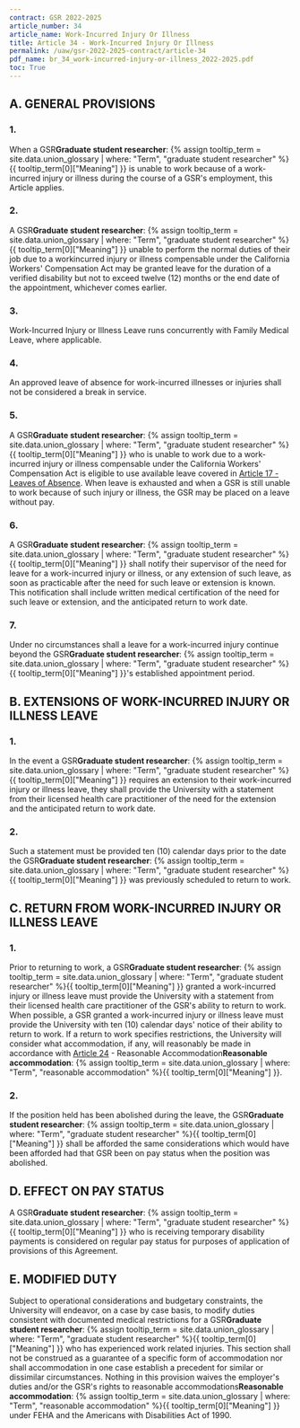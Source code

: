 ```yaml
---
contract: GSR 2022-2025
article_number: 34
article_name: Work-Incurred Injury Or Illness 
title: Article 34 - Work-Incurred Injury Or Illness 
permalink: /uaw/gsr-2022-2025-contract/article-34
pdf_name: br_34_work-incurred-injury-or-illness_2022-2025.pdf
toc: True
---
```



<div class="lvl2"><h2>A. GENERAL PROVISIONS</h2>

<div class="lvl3"><h3 class="inline-header">1.</h3> When a <span class="tooltip">GSR<span class="tooltip-text"><b>Graduate student researcher</b>: {% assign tooltip_term = site.data.union_glossary | where: "Term", "graduate student researcher" %}{{ tooltip_term[0]["Meaning"] }}</span></span> is unable to work because of a work-incurred injury or illness during the course of a GSR's employment, this Article applies.
</div><!-- End of level 3: 1.-->
<div class="lvl3"><h3 class="inline-header">2.</h3> A <span class="tooltip">GSR<span class="tooltip-text"><b>Graduate student researcher</b>: {% assign tooltip_term = site.data.union_glossary | where: "Term", "graduate student researcher" %}{{ tooltip_term[0]["Meaning"] }}</span></span> unable to perform the normal duties of their job due to a workincurred injury or illness compensable under the California Workers' Compensation Act may be granted leave for the duration of a verified disability but not to exceed twelve (12) months or the end date of the appointment, whichever comes earlier.
</div><!-- End of level 3: 2.-->
<div class="lvl3"><h3 class="inline-header">3.</h3> Work-Incurred Injury or Illness Leave runs concurrently with Family Medical Leave, where applicable.
</div><!-- End of level 3: 3.-->
<div class="lvl3"><h3 class="inline-header">4.</h3> An approved leave of absence for work-incurred illnesses or injuries shall not be considered a break in service.
</div><!-- End of level 3: 4.-->
<div class="lvl3"><h3 class="inline-header">5.</h3> A <span class="tooltip">GSR<span class="tooltip-text"><b>Graduate student researcher</b>: {% assign tooltip_term = site.data.union_glossary | where: "Term", "graduate student researcher" %}{{ tooltip_term[0]["Meaning"] }}</span></span> who is unable to work due to a work-incurred injury or illness compensable under the California Workers' Compensation Act is eligible to use available leave covered in <a href="/uaw/gsr-2022-2025-contract/article-17">Article 17 - Leaves of Absence</a>. When leave is exhausted and when a GSR is still unable to work because of such injury or illness, the GSR may be placed on a leave without pay.
</div><!-- End of level 3: 5.-->
<div class="lvl3"><h3 class="inline-header">6.</h3> A <span class="tooltip">GSR<span class="tooltip-text"><b>Graduate student researcher</b>: {% assign tooltip_term = site.data.union_glossary | where: "Term", "graduate student researcher" %}{{ tooltip_term[0]["Meaning"] }}</span></span> shall notify their supervisor of the need for leave for a work-incurred injury or illness, or any extension of such leave, as soon as practicable after the need for such leave or extension is known. This notification shall include written medical certification of the need for such leave or extension, and the anticipated return to work date.
</div><!-- End of level 3: 6.-->
<div class="lvl3"><h3 class="inline-header">7.</h3> Under no circumstances shall a leave for a work-incurred injury continue beyond the <span class="tooltip">GSR<span class="tooltip-text"><b>Graduate student researcher</b>: {% assign tooltip_term = site.data.union_glossary | where: "Term", "graduate student researcher" %}{{ tooltip_term[0]["Meaning"] }}</span></span>'s established appointment period.

</div><!-- End of level 2: A. GENERAL PROVISIONS-->
</div><!-- End of level 3: 7.-->
<div class="lvl2"><h2>B. EXTENSIONS OF WORK-INCURRED INJURY OR ILLNESS LEAVE</h2>

<div class="lvl3"><h3 class="inline-header">1.</h3> In the event a <span class="tooltip">GSR<span class="tooltip-text"><b>Graduate student researcher</b>: {% assign tooltip_term = site.data.union_glossary | where: "Term", "graduate student researcher" %}{{ tooltip_term[0]["Meaning"] }}</span></span> requires an extension to their work-incurred injury or illness leave, they shall provide the University with a statement from their licensed health care practitioner of the need for the extension and the anticipated return to work date.
</div><!-- End of level 3: 1.-->
<div class="lvl3"><h3 class="inline-header">2.</h3> Such a statement must be provided ten (10) calendar days prior to the date the <span class="tooltip">GSR<span class="tooltip-text"><b>Graduate student researcher</b>: {% assign tooltip_term = site.data.union_glossary | where: "Term", "graduate student researcher" %}{{ tooltip_term[0]["Meaning"] }}</span></span> was previously scheduled to return to work.

</div><!-- End of level 2: B. EXTENSIONS OF WORK-INCURRED INJURY OR ILLNESS LEAVE-->
</div><!-- End of level 3: 2.-->
<div class="lvl2"><h2>C. RETURN FROM WORK-INCURRED INJURY OR ILLNESS LEAVE</h2>

<div class="lvl3"><h3 class="inline-header">1.</h3> Prior to returning to work, a <span class="tooltip">GSR<span class="tooltip-text"><b>Graduate student researcher</b>: {% assign tooltip_term = site.data.union_glossary | where: "Term", "graduate student researcher" %}{{ tooltip_term[0]["Meaning"] }}</span></span> granted a work-incurred injury or illness leave must provide the University with a statement from their licensed health care practitioner of the GSR's ability to return to work. When possible, a GSR granted a work-incurred injury or illness leave must provide the University with ten (10) calendar days' notice of their ability to return to work. If a return to work specifies restrictions, the University will consider what accommodation, if any, will reasonably be made in accordance with <a href="/uaw/gsr-2022-2025-contract/article-24">Article 24</a> - <span class="tooltip">Reasonable Accommodation<span class="tooltip-text"><b>Reasonable accommodation</b>: {% assign tooltip_term = site.data.union_glossary | where: "Term", "reasonable accommodation" %}{{ tooltip_term[0]["Meaning"] }}</span></span>.
</div><!-- End of level 3: 1.-->
<div class="lvl3"><h3 class="inline-header">2.</h3> If the position held has been abolished during the leave, the <span class="tooltip">GSR<span class="tooltip-text"><b>Graduate student researcher</b>: {% assign tooltip_term = site.data.union_glossary | where: "Term", "graduate student researcher" %}{{ tooltip_term[0]["Meaning"] }}</span></span> shall be afforded the same considerations which would have been afforded had that GSR been on pay status when the position was abolished.

</div><!-- End of level 2: C. RETURN FROM WORK-INCURRED INJURY OR ILLNESS LEAVE-->
</div><!-- End of level 3: 2.-->
<div class="lvl2"><h2>D. EFFECT ON PAY STATUS</h2>

A <span class="tooltip">GSR<span class="tooltip-text"><b>Graduate student researcher</b>: {% assign tooltip_term = site.data.union_glossary | where: "Term", "graduate student researcher" %}{{ tooltip_term[0]["Meaning"] }}</span></span> who is receiving temporary disability payments is considered on regular pay status for purposes of application of provisions of this Agreement.

</div><!-- End of level 2: D. EFFECT ON PAY STATUS-->
<div class="lvl2"><h2>E. MODIFIED DUTY</h2>

Subject to operational considerations and budgetary constraints, the University will endeavor, on a case by case basis, to modify duties consistent with documented medical restrictions for a <span class="tooltip">GSR<span class="tooltip-text"><b>Graduate student researcher</b>: {% assign tooltip_term = site.data.union_glossary | where: "Term", "graduate student researcher" %}{{ tooltip_term[0]["Meaning"] }}</span></span> who has experienced work related injuries. This section shall not be construed as a guarantee of a specific form of accommodation nor shall accommodation in one case establish a precedent for similar or dissimilar circumstances. Nothing in this provision waives the employer's duties and/or the GSR's rights to <span class="tooltip">reasonable accommodations<span class="tooltip-text"><b>Reasonable accommodation</b>: {% assign tooltip_term = site.data.union_glossary | where: "Term", "reasonable accommodation" %}{{ tooltip_term[0]["Meaning"] }}</span></span> under FEHA and the Americans with Disabilities Act of 1990.

</div><!-- End of level 2: E. MODIFIED DUTY-->
